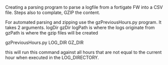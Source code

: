 Creating a parsing program to parse a logfile from a fortigate FW into a CSV file.
Steps also to complate, GZIP the content.

For automated parsing and zipping use the gzPreviousHours.py program.  It takes 2 arguments.  logDir gzDir
logPath is where the logs originate from
gzPath is where the gzip files will be created

gzPreviousHours.py LOG_DIR GZ_DIR

this will run this command against all hours that are not equal to the current hour when executed in the LOG_DIRECTORY. 


